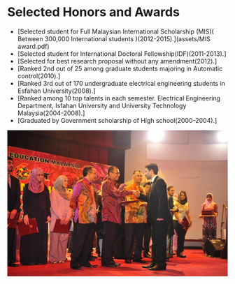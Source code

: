  
 <h1>Selected Honors and Awards</h1>
 
* [Selected student for Full Malaysian International Scholarship (MIS)( Between 300,000 International students )(2012-2015).](assets/MIS award.pdf)
* [Selected student for International Doctoral Fellowship(IDF)(2011-2013).]
* [Selected for best research proposal without any amendment(2012).]
* [Ranked 2nd out of 25 among graduate students majoring in Automatic control(2010).]
* [Ranked 3rd out of 170 undergraduate electrical engineering students in Esfahan University(2008).]
* [Ranked among 10 top talents in each semester. Electrical Engineering Department, Isfahan University and University Technology Malaysia(2004-2008).]
* [Graduated by Government scholarship of High school(2000-2004).]
    



<div class="honors-images">
    <div class="honors-image">
        <img src="/assets/MIS.jpeg" alt="Image 1"  style="width: 600px; height: auto;">
    </div>
    
</div>
